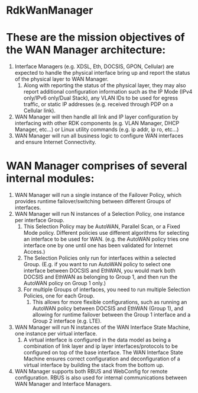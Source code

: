 # RdkWanManager

**These are the mission objectives of the WAN Manager architecture:**
===================================================================

1. Interface Managers (e.g. XDSL, Eth, DOCSIS, GPON, Cellular) are expected to handle the physical interface bring up and report the status of the physical layer to WAN Manager.
    1. Along with reporting the status of the physical layer, they may also report additional configuration information such as the IP Mode (IPv4 only/IPv6 only/Dual Stack), any VLAN IDs to be used for egress traffic, or static IP addresses (e.g. received through PDP on a Cellular link).
2. WAN Manager will then handle all link and IP layer configuration by interfacing with other RDK components (e.g. VLAN Manager, DHCP Manager, etc...) or Linux utility commands (e.g. ip addr, ip ro, etc...)
3. WAN Manager will run all business logic to configure WAN interfaces and ensure Internet Connectivity.

WAN Manager comprises of several internal modules:
==================================================
1. WAN Manager will run a single instance of the Failover Policy, which provides runtime failover/switching between different Groups of interfaces.
2. WAN Manager will run N instances of a Selection Policy, one instance per interface Group.
    1. This Selection Policy may be AutoWAN, Parallel Scan, or a Fixed Mode policy. Different policies use different algorithms for selecting an interface to be used for WAN. (e.g. the AutoWAN policy tries one interface one by one until one has been validated for Internet Access.)
    2. The Selection Policies only run for interfaces within a selected Group. (E.g. if you want to run AutoWAN policy to select one interface between DOCSIS and EthWAN, you would mark both DOCSIS and EthWAN as belonging to Group 1, and then run the AutoWAN policy on Group 1 only.)
    3. For multiple Groups of interfaces, you need to run multiple Selection Policies, one for each Group.
        1. This allows for more flexible configurations, such as running an AutoWAN policy between DOCSIS and EthWAN (Group 1), and allowing for runtime failover between the Group 1 interface and a Group 2 interface (e.g. LTE).
3. WAN Manager will run N instances of the WAN Interface State Machine, one instance per virtual interface.
    1. A virtual interface is configured in the data model as being a combination of link layer and ip layer interfaces/protocols to be configured on top of the base interface. The WAN Interface State Machine ensures correct configuration and deconfiguration of a virtual interface by building the stack from the bottom up. 
4. WAN Manager supports both RBUS and WebConfig for remote configuration. RBUS is also used for internal communications between WAN Manager and Interface Managers.
